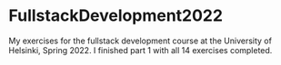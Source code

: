 # FullstackDevelopment2022
My exercises for the fullstack development course at the University of Helsinki, Spring 2022.
I finished part 1 with all 14 exercises completed.
